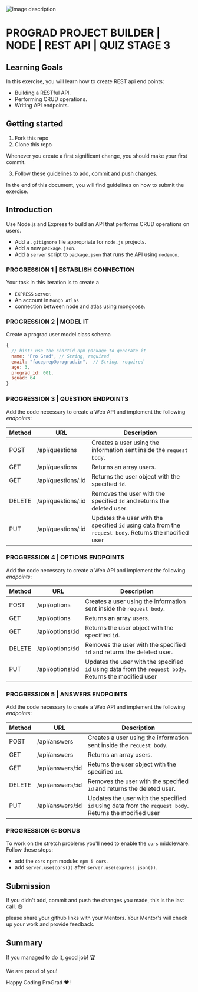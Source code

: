 ![Image description](https://i1.faceprep.in/ProGrad/prograd-logo.png)

# PROGRAD PROJECT BUILDER | NODE | REST API | QUIZ STAGE 3 

## Learning Goals

In this exercise, you will learn how to create REST api end points:

- Building a RESTful API.
- Performing CRUD operations.
- Writing API endpoints.

## Getting started

1. Fork this repo
2. Clone this repo

Whenever you create a first significant change, you should make your first commit.

3. Follow these [guidelines to add, commit and push changes](https://github.com/FACEPrep-ProGrad/general-guidelines-labs-project-builders.git).

In the end of this document, you will find guidelines on how to submit the exercise.

## Introduction

Use Node.js and Express to build an API that performs CRUD operations on users.

- Add a `.gitignore` file appropriate for `node.js` projects.
- Add a new `package.json`.
- Add a `server` script to `package.json` that runs the API using `nodemon`.

### PROGRESSION 1 | ESTABLISH CONNECTION
Your task in this iteration is to create a
- `EXPRESS` server.
- An account in `Mongo Atlas`
- connection between node and atlas using mongoose.

### PROGRESSION 2 | MODEL IT
Create a prograd user model class schema
```js
{
  // hint: use the shortid npm package to generate it
  name: "Pro Grad", // String, required
  email: "faceprep@prograd.in",  // String, required
  age: 3,
  prograd_id: 001,
  squad: 64
}
```

### PROGRESSION 3 | QUESTION ENDPOINTS

Add the code necessary to create a Web API and implement the following _endpoints_:

| Method | URL            | Description                                                                                            |
| ------ | -------------- | ------------------------------------------------------------------------------------------------------ |
| POST   | /api/questions     | Creates a user using the information sent inside the `request body`.                                   |
| GET    | /api/questions     | Returns an array users.                                                                                |
| GET    | /api/questions/:id | Returns the user object with the specified `id`.                                                       |
| DELETE | /api/questions/:id | Removes the user with the specified `id` and returns the deleted user.                                 |
| PUT    | /api/questions/:id | Updates the user with the specified `id` using data from the `request body`. Returns the modified user |


### PROGRESSION 4 | OPTIONS ENDPOINTS

Add the code necessary to create a Web API and implement the following _endpoints_:

| Method | URL            | Description                                                                                            |
| ------ | -------------- | ------------------------------------------------------------------------------------------------------ |
| POST   | /api/options     | Creates a user using the information sent inside the `request body`.                                   |
| GET    | /api/options     | Returns an array users.                                                                                |
| GET    | /api/options/:id | Returns the user object with the specified `id`.                                                       |
| DELETE | /api/options/:id | Removes the user with the specified `id` and returns the deleted user.                                 |
| PUT    | /api/options/:id | Updates the user with the specified `id` using data from the `request body`. Returns the modified user |

### PROGRESSION 5 | ANSWERS ENDPOINTS

Add the code necessary to create a Web API and implement the following _endpoints_:

| Method | URL            | Description                                                                                            |
| ------ | -------------- | ------------------------------------------------------------------------------------------------------ |
| POST   | /api/answers     | Creates a user using the information sent inside the `request body`.                                   |
| GET    | /api/answers     | Returns an array users.                                                                                |
| GET    | /api/answers/:id | Returns the user object with the specified `id`.                                                       |
| DELETE | /api/answers/:id | Removes the user with the specified `id` and returns the deleted user.                                 |
| PUT    | /api/answers/:id | Updates the user with the specified `id` using data from the `request body`. Returns the modified user |


### PROGRESSION 6: BONUS

To work on the stretch problems you'll need to enable the `cors` middleware. Follow these steps:

- add the `cors` npm module: `npm i cors`.
- add `server.use(cors())` after `server.use(express.json())`.

## Submission

If you didn't add, commit and push the changes you made, this is the last call. :smile:

please share your github links with your Mentors. Your Mentor's will check up your work and provide feedback. 

## Summary

If you managed to do it, good job! :trophy:

We are proud of you!

Happy Coding ProGrad ❤️!
